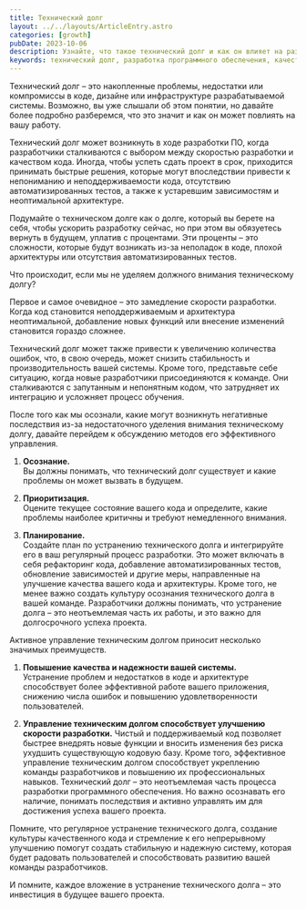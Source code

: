 ```yaml
---
title: Технический долг
layout: ../../layouts/ArticleEntry.astro
categories: [growth]
pubDate: 2023-10-06
description: Узнайте, что такое технический долг и как он влияет на разработку ПО. Разбираем причины, последствия и методы управления. Осознайте важность приоритизации, создания плана и активного управления для повышения качества кода и надежности системы.
keywords: технический долг, разработка программного обеспечения, качество кода, эффективность разработки
---
```


Технический долг – это накопленные проблемы, недостатки или компромиссы в коде, дизайне или инфраструктуре разрабатываемой системы. Возможно, вы уже слышали об этом понятии, но давайте более подробно разберемся, что это значит и как он может повлиять на вашу работу.

Технический долг может возникнуть в ходе разработки ПО, когда разработчики сталкиваются с выбором между скоростью разработки и качеством кода. Иногда, чтобы успеть сдать проект в срок, приходится принимать быстрые решения, которые могут впоследствии привести к непониманию и неподдерживаемости кода, отсутствию автоматизированных тестов, а также к устаревшим зависимостям и неоптимальной архитектуре.

Подумайте о техническом долге как о долге, который вы берете на себя, чтобы ускорить разработку сейчас, но при этом вы обязуетесь вернуть в будущем, уплатив с процентами. Эти проценты – это сложности, которые будут возникать из-за неполадок в коде, плохой архитектуры или отсутствия автоматизированных тестов.

Что происходит, если мы не уделяем должного внимания техническому долгу?  

Первое и самое очевидное – это замедление скорости разработки. Когда код становится неподдерживаемым и архитектура неоптимальной, добавление новых функций или внесение изменений становится гораздо сложнее.

Технический долг может также привести к увеличению количества ошибок, что, в свою очередь, может снизить стабильность и производительность вашей системы. Кроме того, представьте себе ситуацию, когда новые разработчики присоединяются к команде. Они сталкиваются с запутанным и непонятным кодом, что затрудняет их интеграцию и усложняет процесс обучения.

После того как мы осознали, какие могут возникнуть негативные последствия из-за недостаточного уделения внимания техническому долгу, давайте перейдем к обсуждению методов его эффективного управления.

1. **Осознание.**  
Вы должны понимать, что технический долг существует и какие проблемы он может вызвать в будущем.
 
2. **Приоритизация.**  
Оцените текущее состояние вашего кода и определите, какие проблемы наиболее критичны и требуют немедленного внимания.
 
3. **Планирование.**  
Создайте план по устранению технического долга и интегрируйте его в ваш регулярный процесс разработки. Это может включать в себя рефакторинг кода, добавление автоматизированных тестов, обновление зависимостей и другие меры, направленные на улучшение качества вашего кода и архитектуры.
Кроме того, не менее важно создать культуру осознания технического долга в вашей команде. Разработчики должны понимать, что устранение долга – это неотъемлемая часть их работы, и это важно для долгосрочного успеха проекта.

Активное управление техническим долгом приносит несколько значимых преимуществ.

1. **Повышение качества и надежности вашей системы.**  
Устранение проблем и недостатков в коде и архитектуре способствует более эффективной работе вашего приложения, снижению числа ошибок и повышению удовлетворенности пользователей.
 
2. **Управление техническим долгом способствует улучшению скорости разработки.**
Чистый и поддерживаемый код позволяет быстрее внедрять новые функции и вносить изменения без риска ухудшить существующую кодовую базу. Кроме того, эффективное управление техническим долгом способствует укреплению команды разработчиков и повышению их профессиональных навыков.
Технический долг – это неотъемлемая часть процесса разработки программного обеспечения. Но важно осознавать его наличие, понимать последствия и активно управлять им для достижения успеха вашего проекта.

Помните, что регулярное устранение технического долга, создание культуры качественного кода и стремление к его непрерывному улучшению помогут создать стабильную и надежную систему, которая будет радовать пользователей и способствовать развитию вашей команды разработчиков.

И помните, каждое вложение в устранение технического долга – это инвестиция в будущее вашего проекта.
